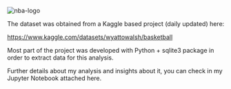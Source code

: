 ![nba-logo](https://user-images.githubusercontent.com/79231882/222822695-bda899db-36c4-48e1-b9b4-feea5d2f5a42.jpg)


The dataset was obtained from a Kaggle based project (daily updated) here:

https://www.kaggle.com/datasets/wyattowalsh/basketball

Most part of the project was developed with Python + sqlite3 package in order to extract data for this analysis.

Further details about my analysis and insights about it, you can check in my Jupyter Notebook attached here.
